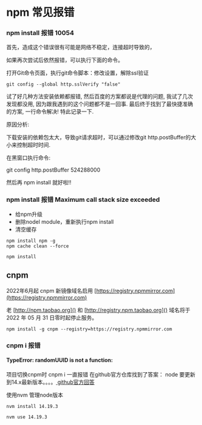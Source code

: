 # npm 常见报错

### npm install 报错 10054
首先，造成这个错误很有可能是网络不稳定，连接超时导致的，

如果再次尝试后依然报错，可以执行下面的命令。

打开Git命令页面，执行git命令脚本：修改设置，解除ssl验证

```
git config --global http.sslVerify "false"
```

试了好几种方法安装依赖都报错, 然后百度的方案都说是代理的问题, 我试了几次发现都没用, 因为跟我遇到的这个问题都不是一回事. 
最后终于找到了最快捷准确的方案, 一行命令解决! 特此记录一下.

原因分析:

下载安装的依赖包太大，导致git请求超时，可以通过修改git http.postBuffer的大小来控制超时时间.

在黑窗口执行命令:

git config http.postBuffer 524288000

然后再 npm install 就好啦!!

### npm install 报错 Maximum call stack size exceeded


* 给npm升级
* 删除nodel module，重新执行npm install
* 清空缓存

```
npm install npm -g
npm cache clean --force

npm install
```


## cnpm


2022年6月起 cnpm 新镜像域名启用 [https://registry.npmmirror.com](https://registry.npmmirror.com)

老 [http://npm.taobao.org]() 和 [http://registry.npm.taobao.org]() 域名将于 2022 年 05 月 31 日零时起停止服务。

```
npm install -g cnpm --registry=https://registry.npmmirror.com
```


### cnpm i 报错 

#### TypeError: randomUUID is not a function:
 项目切换cnpm时 cnpm i 一直报错 在github官方仓库找到了答案：
 node 要更新到14.x最新版本。。。。[ github官方回答](https://github.com/cnpm/cnpm/issues/384)

使用nvm 管理node版本

 ```nvm install 14.19.3```
 
 ```nvm use 14.19.3```

